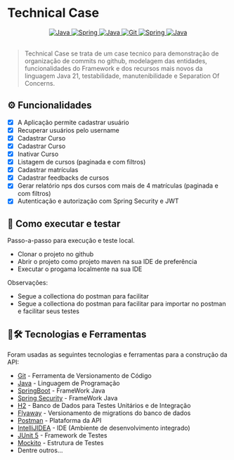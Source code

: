 # Technical Case

<div align="center">
  <a href="https://www.java.com/pt-BR/" target="_blank" rel="noreferrer" rel="noopener">
    <img src="https://img.shields.io/badge/Java 21-ED8B00?style=for-the-badge&logo=java&logoColor=white" alt="Java"/>
  </a>
  <a href="https://spring.io/" target="_blank" rel="noreferrer" rel="noopener">
    <img src="https://img.shields.io/badge/Spring-6DB33F?style=for-the-badge&logo=spring&logoColor=white" alt="Spring"/>
  </a>
  <a href="https://www.java.com/pt-BR/" target="_blank" rel="noreferrer" rel="noopener">
    <img src="https://img.shields.io/badge/FLAYWAY-ED9B00?style=for-the-badge&logo=java&logoColor=white" alt="Java"/>
  </a>
  <a href="https://git-scm.com/" target="_blank" rel="noreferrer" rel="noopener">
    <img src="https://img.shields.io/badge/Git-E34F26?style=for-the-badge&logo=git&logoColor=white" alt="Git"/>
  </a>
  <a href="https://spring.io/" target="_blank" rel="noreferrer" rel="noopener">
    <img src="https://img.shields.io/badge/Spring Security-6DB33F?style=for-the-badge&logo=spring&logoColor=white" alt="Spring"/>
  </a>
  <a href="https://www.java.com/pt-BR/" target="_blank" rel="noreferrer" rel="noopener">
    <img src="https://img.shields.io/badge/JPA-ED9B00?style=for-the-badge&logo=java&logoColor=white" alt="Java"/>
  </a>
</div></br>



> Technical Case se trata de um case tecnico para demonstração de organização de commits no github, modelagem das entidades, funcionalidades do Framework e dos recursos mais novos da linguagem Java 21, testabilidade, manutenibilidade e Separation Of Concerns.    

## ⚙️ Funcionalidades

- [x] A Aplicação permite cadastrar usuário
- [x] Recuperar usuários pelo username
- [x] Cadastrar Curso
- [x] Cadastrar Curso
- [x] Inativar Curso
- [x] Listagem de cursos (paginada e com filtros)
- [x] Cadastrar matrículas
- [x] Cadastrar feedbacks de cursos
- [x] Gerar relatório nps dos cursos com mais de 4 matrículas (paginada e com filtros)
- [x] Autenticação e autorização com Spring Security e JWT

## 🚀 Como executar e testar

Passo-a-passo para execução e teste local.

- Clonar o projeto no github
- Abrir o projeto como projeto maven na sua IDE de preferência
- Executar o progama localmente na sua IDE

Observações:
- Segue a collectiona do postman para facilitar 
- Segue a collectiona do postman para facilitar para importar no postman e facilitar seus testes

## 🚧🛠️ Tecnologias e Ferramentas

Foram usadas as seguintes tecnologias e ferramentas para a construção da API:
* [Git](https://git-scm.com/) - Ferramenta de Versionamento de Código
* [Java](https://www.java.com/pt-BR/) - Linguagem de Programação
* [SpringBoot](https://spring.io/) - FrameWork Java
* [Spring Security](https://spring.io/) - FrameWork Java
* [H2](https://www.h2database.com/html/main.html) - Banco de Dados para Testes Unitários e de Integração
* [Flyaway](https://flywaydb.org/) - Versionamento de migrations do banco de dados
* [Postman](https://www.postman.com/) - Plataforma da API
* [IntelliJIDEA](https://www.jetbrains.com/pt-br/idea/) - IDE (Ambiente de desenvolvimento integrado)
* [JUnit 5](https://junit.org/junit5/docs/current/user-guide/) - Framework de Testes
* [Mockito](https://site.mockito.org/) - Estrutura de Testes
* Dentre outros...